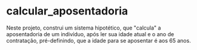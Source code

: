 # calcular_aposentadoria
Neste projeto, construi um sistema hipotético, que "calcula" a aposentadoria de um indivíduo, após ler sua idade atual e o ano de contratação, pré-definindo, que a idade para se aposentar é aos 65 anos. 
